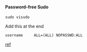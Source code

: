 #### Password-free Sudo

```shell
sudo visudo
```

Add this at the end

```shell
username     ALL=(ALL) NOPASSWD:ALL
```

[ref](https://phpraxis.wordpress.com/2016/09/27/enable-sudo-without-password-in-ubuntudebian/)

